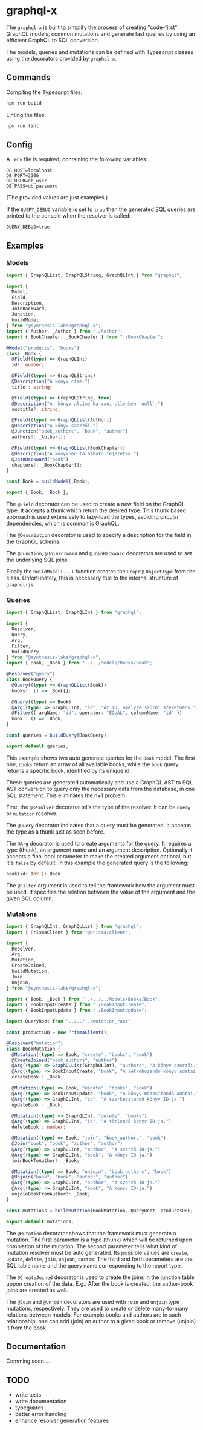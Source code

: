 # graphql-x

The `graphql-x` is built to simplify the process of creating "code-first" GraphQL models, common mutations and generate fast queries by using an efficient GraphQL to SQL conversion.

The models, queries and mutations can be defined with Typescript classes using the decorators provided by `graphql-x`.

## Commands

Compiling the Typescript files:

```bash
npm run build
```

Linting the files:

```bash
npm run lint
```

## Config

A `.env` file is required, containing the following variables:

```env
DB_HOST=localhost
DB_PORT=3306
DB_USER=db_user
DB_PASS=db_password
```

(The provided values are just examples.)

If the `QUERY_DEBUG` variable is set to `true` then the generated SQL queries are printed to the console when the resolver is called:

```env
QUERY_DEBUG=true
```

## Examples

### Models

```typescript
import { GraphQLList, GraphQLString, GraphQLInt } from "graphql";

import {
  Model,
  Field,
  Description,
  JoinBackward,
  Junction,
  buildModel,
} from "@synthesis-labs/graphql-x";
import { Author, _Author } from "./Author";
import { BookChapter, _BookChapter } from "./BookChapter";

@Model("products", "books")
class _Book {
  @Field((type) => GraphQLInt)
  id!: number;

  @Field((type) => GraphQLString)
  @Description("A könyv címe.")
  title!: string;

  @Field((type) => GraphQLString, true)
  @Description("A  könyv alcíme ha van, ellenben `null`.")
  subtitle?: string;

  @Field((type) => GraphQLList(Author))
  @Description("A könyv szerzői.")
  @Junction("book_authors", "book", "author")
  authors!: _Author[];

  @Field((type) => GraphQLList(BookChapter))
  @Description("A könyvben található fejezetek.")
  @JoinBackward("book")
  chapters!: _BookChapter[];
}

const Book = buildModel(_Book);

export { Book, _Book };
```

The `@Field` decorator can be used to create a new field on the GraphQL type. It accepts a thunk which return the desired type. This thunk based approach is used extensively to lazy-load the types, avoiding circular dependencies, which is common is GraphQL.

The `@Description` decorator is used to specify a description for the field in the GraphQL schema.

The `@Junction`, `@JoinForward` and `@JoinBackward` decorators are used to set the underlying SQL joins.

Finally the `buildModel(...)` function creates the `GraphQLObjectType` from the class. Unfortunately, this is necessary due to the internal structure of `graphql-js`.

### Queries

```typescript
import { GraphQLList, GraphQLInt } from "graphql";

import {
  Resolver,
  Query,
  Arg,
  Filter,
  buildQuery,
} from "@synthesis-labs/graphql-x";
import { Book, _Book } from "../../Models/Books/Book";

@Resolver("query")
class BookQuery {
  @Query((type) => GraphQLList(Book))
  books!: () => _Book[];

  @Query((type) => Book)
  @Arg((type) => GraphQLInt, "id", "Az ID, amelyre szűrni szeretnénk.")
  @Filter({ argName: "id", operator: "EQUAL", columnName: "id" })
  book!: () => _Book;
}

const queries = buildQuery(BookQuery);

export default queries;
```

This example shows two auto generate queries for the `Book` model. The first one, `books` return an array of all available books, while the `book` query returns a specific book, identified by its unique id.

These queries are generated automatically and use a GraphQL AST to SQL AST conversion to query only the necessary data from the database, in one SQL statement. This eliminates the n+1 problem.

First, the `@Resolver` decorator tells the type of the resolver. It can be `query` or `mutation` resolver.

The `@Query` decorator indicates that a query must be generated. It accepts the type as a thunk just as seen before.

The `@Arg` decorator is used to create arguments for the query. It requires a type (thunk), an argument name and an argument description. Optionally it accepts a final bool parameter to make the created argument optional, but it's `false` by default.
In this example the generated query is the following:

```graphql
book(id: Int!): Book
```

The `@Filter` argument is used to tell the framework how the argument must be used. It specifies the relation between the value of the argument and the given SQL column.

### Mutations

```typescript
import { GraphQLInt, GraphQLList } from "graphql";
import { PrismaClient } from "@prisma/client";

import {
  Resolver,
  Arg,
  Mutation,
  CreateJoined,
  buildMutation,
  Join,
  Unjoin,
} from "@synthesis-labs/graphql-x";

import { Book, _Book } from "../../../Models/Books/Book";
import { BookInputCreate } from "./BookInputCreate";
import { BookInputUpdate } from "./BookInputUpdate";

import QueryRoot from "../../../mutation_root";

const productsDB = new PrismaClient();

@Resolver("mutation")
class BookMutation {
  @Mutation((type) => Book, "create", "books", "book")
  @CreateJoined("book_authors", "author")
  @Arg((type) => GraphQLList(GraphQLInt), "authors", "A könyv szerzői.", true)
  @Arg((type) => BookInputCreate, "book", "A létrehozandó könyv adatai.")
  createBook!: _Book;

  @Mutation((type) => Book, "update", "books", "book")
  @Arg((type) => BookInputUpdate, "book", "A könyv módosítandó adatai.")
  @Arg((type) => GraphQLInt, "id", "A szerkesztendő könyv ID-ja.")
  updateBook!: _Book;

  @Mutation((type) => GraphQLInt, "delete", "books")
  @Arg((type) => GraphQLInt, "id", "A törlendő könyv ID-ja.")
  deleteBook!: number;

  @Mutation((type) => Book, "join", "book_authors", "book")
  @Join("book", "book", "author", "author")
  @Arg((type) => GraphQLInt, "author", "A szerző ID-ja.")
  @Arg((type) => GraphQLInt, "book", "A könyv ID-ja.")
  joinBookToAuthor!: _Book;

  @Mutation((type) => Book, "unjoin", "book_authors", "book")
  @Unjoin("book", "book", "author", "author")
  @Arg((type) => GraphQLInt, "author", "A szerző ID-ja.")
  @Arg((type) => GraphQLInt, "book", "A könyv ID-ja.")
  unjoinBookFromAuthor!: _Book;
}

const mutations = buildMutation(BookMutation, QueryRoot, productsDB);

export default mutations;
```

The `@Mutation` decorator shows that the framework must generate a mutation. The first parameter is a type (thunk) which will be returned upon completion of the mutation. The second parameter tells what kind of mutation resolver must be auto generated. Its possible values are `create`, `update`, `delete`, `join`, `unjoun`, `custom`. The third and forth parameters are the SQL table name and the query name corresponding to the report type.

The `@CreateJoined` decorator is used to create the joins in the junction table uppon creation of the data. E.g.: After the book is created, the author-book joins are created as well.

The `@Join` and `@Unjoin` decorators are used with `join` and `unjoin` type mutations, respectively. They are used to create or delete many-to-many relations between models. For example books and authors are in such relationship, one can add (join) an author to a given book or remove (unjoin) it from the book.

## Documentation

Comming soon....

## TODO

- write tests
- write documentation
- typeguards
- better error handling
- enhance resolver generation features
